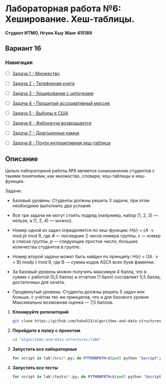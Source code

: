 # Лабораторная работа №6: Хеширование. Хеш-таблицы.

**Студент ИТМО,  Нгуен Хыу Жанг  415189**  

## Вариант 16

### Навигация

- [ ] [Задача 1 - Множество](https://github.com/haha523/algorithms-and-data-structures/blob/fe3c7c3bc62e468e2e451dc52847b593dcfb2196/lab6/task%201/README.md)
- [ ] [Задача 2 - Телефонная книга](https://github.com/haha523/algorithms-and-data-structures/blob/fe3c7c3bc62e468e2e451dc52847b593dcfb2196/lab6/task%202/README.md)
- [ ] [Задача 3 - Хеширование с цепочками](https://github.com/haha523/algorithms-and-data-structures/blob/fe3c7c3bc62e468e2e451dc52847b593dcfb2196/lab6/task%203/README.md)
- [ ] [Задача 4 - Прошитый ассоциативный массив](https://github.com/haha523/algorithms-and-data-structures/blob/fe3c7c3bc62e468e2e451dc52847b593dcfb2196/lab6/task%204/README.md)
- [ ] [Задача 5 - Выборы в США](https://github.com/haha523/algorithms-and-data-structures/blob/fe3c7c3bc62e468e2e451dc52847b593dcfb2196/lab6/task%205/README.md)
- [ ] [Задача 6 - Фибоначчи возвращается](https://github.com/haha523/algorithms-and-data-structures/blob/fe3c7c3bc62e468e2e451dc52847b593dcfb2196/lab6/task%206/README.md)
- [ ] [Задача 7 - Драгоценные камни](https://github.com/haha523/algorithms-and-data-structures/blob/fe3c7c3bc62e468e2e451dc52847b593dcfb2196/lab6/task%207/README.md)
- [ ] [Задача 8 - Почти интерактивная хеш-таблица](https://github.com/haha523/algorithms-and-data-structures/blob/fe3c7c3bc62e468e2e451dc52847b593dcfb2196/lab6/task%208/README.md)


## Описание

Целью лабораторной работы №6 является ознакомление студентов с такими понятиями, как множество, словари, хеш-таблицы и хеш-функции.

Задачи:

- Базовый уровень: Студенты должны решить 3 задачи, при этом необходимо выполнить два условия:

- Все три задачи не могут стоять подряд (например, набор (1, 2, 3) — нельзя, а (1, 2, 4) — можно).

- Номер одной из задач определяется по хеш-функции: 𝐻(𝑣) = (𝐴 ⋅ 𝑣 mod 𝑝) mod 9, где 𝐴 — последние 2 числа номера группы, 𝑣 — номер в списке группы, 𝑝 — следующее простое число, большее количества студентов в группе.
- Номер второй задачи может быть найден по принципу: H(𝑣) = ((A ⋅ 𝑣 + B) modp ) mod 9, где B — сумма кодов ASCII всех букв фамилии.

- За базовый уровень можно получить максимум 4 балла, что в сумме с работой (0,5 балла) и отчетом (1 балл) составляет 5,5 балла, достаточных для зачета.

- Продвинутый уровень: Студенты должны решить 5 задач или больше, с учётом тех же принципов, что и для базового уровня. Максимально возможная оценка — 7,5 баллов.

1. **Клонируйте репозиторий**
   ```bash
   git clone https://github.com/haha523/algorithms-and-data-structures.git
   ```
2. **Перейдите в папку с проектом**
   ```bash
   cd "algorithms-and-data-structures/lab6"
   ```
3. **Запустить все лабораторные**
    ```bash
    for script in lab*/src/*.py; do PYTHONPATH=$(pwd) python "$script"; done
   ```
4. **Запустить все тесты**
   ```bash
   for script in lab*/tests/*.py; do PYTHONPATH=$(pwd) python "$script"; done
   ```




